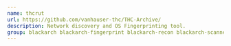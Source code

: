 ```yaml
---
name: thcrut
url: https://github.com/vanhauser-thc/THC-Archive/
description: Network discovery and OS Fingerprinting tool.
group: blackarch blackarch-fingerprint blackarch-recon blackarch-scanner
---
```

